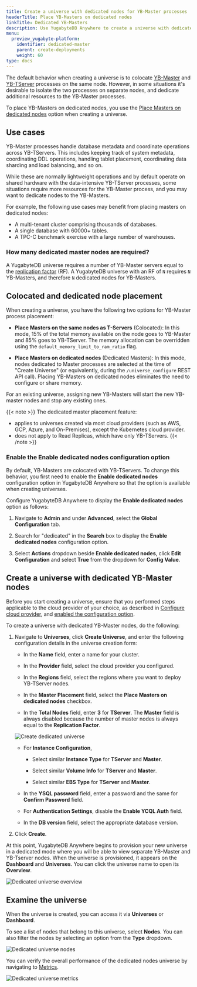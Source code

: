 ```yaml
---
title: Create a universe with dedicated nodes for YB-Master processes
headerTitle: Place YB-Masters on dedicated nodes
linkTitle: Dedicated YB-Masters
description: Use YugabyteDB Anywhere to create a universe with dedicated YB-Master nodes.
menu:
  preview_yugabyte-platform:
    identifier: dedicated-master
    parent: create-deployments
    weight: 60
type: docs
---
```


The default behavior when creating a universe is to colocate [YB-Master](../../../architecture/concepts/yb-master/) and [YB-TServer](../../../architecture/concepts/yb-tserver/) processes on the same node. However, in some situations it's desirable to isolate the two processes on separate nodes, and dedicate additional resources to the YB-Master processes.

To place YB-Masters on dedicated nodes, you use the [Place Masters on dedicated nodes](#colocated-to-dedicated-node-placement) option when creating a universe.

## Use cases

YB-Master processes handle database metadata and coordinate operations across YB-TServers. This includes keeping track of system metadata, coordinating DDL operations, handling tablet placement, coordinating data sharding and load balancing, and so on.

While these are normally lightweight operations and by default operate on shared hardware with the data-intensive YB-TServer processes, some situations require more resources for the YB-Master process, and you may want to dedicate nodes to the YB-Masters.

For example, the following use cases may benefit from placing masters on dedicated nodes:

- A multi-tenant cluster comprising thousands of databases.
- A single database with 60000+ tables.
- A TPC-C benchmark exercise with a large number of warehouses.

### How many dedicated master nodes are required?

A YugabyteDB universe requires a number of YB-Master servers equal to the [replication factor](../../../architecture/docdb-replication/replication/#replication-factor) (RF). A YugabyteDB universe with an RF of `N` requires `N` YB-Masters, and therefore `N` dedicated nodes for YB-Masters.

## Colocated and dedicated node placement

When creating a universe, you have the following two options for YB-Master process placement:

- **Place Masters on the same nodes as T-Servers** (Colocated): In this mode, 15% of the total memory available on the node goes to YB-Master and 85% goes to YB-TServer. The memory allocation can be overridden using the `default_memory_limit_to_ram_ratio` flag.

- **Place Masters on dedicated nodes** (Dedicated Masters): In this mode, nodes dedicated to Master processes are selected at the time of "Create Universe" (or equivalently, during the `/universe_configure` REST API call). Placing YB-Masters on dedicated nodes eliminates the need to configure or share memory.

For an existing universe, assigning new YB-Masters will start the new YB-master nodes and stop any existing ones.

{{< note >}}
The dedicated master placement feature:

- applies to universes created via most cloud providers (such as AWS, GCP, Azure, and On-Premises), except the Kubernetes cloud provider.
- does not apply to Read Replicas, which have only YB-TServers.
{{< /note >}}

### Enable the Enable dedicated nodes configuration option

By default, YB-Masters are colocated with YB-TServers. To change this behavior, you first need to enable the **Enable dedicated nodes** configuration option in YugabyteDB Anywhere so that the option is available when creating universes.

Configure YugabyteDB Anywhere to display the **Enable dedicated nodes** option as follows:

1. Navigate to **Admin** and under **Advanced**, select the **Global Configuration** tab.

1. Search for "dedicated" in the **Search** box to display the **Enable dedicated nodes** configuration option.

1. Select **Actions** dropdown beside **Enable dedicated nodes**, click **Edit Configuration** and select **True** from the dropdown for **Config Value**.

## Create a universe with dedicated YB-Master nodes

Before you start creating a universe, ensure that you performed steps applicable to the cloud provider of your choice, as described in [Configure cloud provider](../../configure-yugabyte-platform/set-up-cloud-provider/aws/), and [enabled the configuration option](#enable-the-enable-dedicated-nodes-configuration-option).

To create a universe with dedicated YB-Master nodes, do the following:

1. Navigate to **Universes**, click **Create Universe**, and enter the following configuration details in the universe creation form:

    - In the **Name** field, enter a name for your cluster.

    - In the **Provider** field, select the cloud provider you configured.

    - In the **Regions** field, select the regions where you want to deploy YB-TServer nodes.

    - In the **Master Placement** field, select the **Place Masters on dedicated nodes** checkbox.

    - In the **Total Nodes** field, enter **3** for **TServer**. The **Master** field is always disabled because the number of master nodes is always equal to the **Replication Factor**.

    ![Create dedicated universe](/images/yp/create-deployments/create-dedicated-universe.png)

    - For **Instance Configuration**,

        - Select similar **Instance Type** for **TServer** and **Master**.

        - Select similar **Volume Info** for **TServer** and **Master**.

        - Select similar **EBS Type** for **TServer** and **Master**.

    - In the **YSQL password** field, enter a password and the same for **Confirm Password** field.

    - For **Authentication Settings**, disable the **Enable YCQL Auth** field.

    - In the **DB version** field, select the appropriate database version.

1. Click **Create**.

At this point, YugabyteDB Anywhere begins to provision your new universe in a dedicated mode where you will be able to view separate YB-Master and YB-Tserver nodes. When the universe is provisioned, it appears on the **Dashboard** and **Universes**. You can click the universe name to open its **Overview**.

![Dedicated universe overview](/images/yp/create-deployments/dedicated-universe-overview.png)

## Examine the universe

When the universe is created, you can access it via **Universes** or **Dashboard**.

To see a list of nodes that belong to this universe, select **Nodes**. You can also filter the nodes by selecting an option from the **Type** dropdown.

![Dedicated universe nodes](/images/yp/create-deployments/dedicated-universe-nodes.png)

You can verify the overall performance of the dedicated nodes universe by navigating to [Metrics](../../../yugabyte-platform/troubleshoot/universe-issues/#use-metrics).

![Dedicated universe metrics](/images/yp/create-deployments/dedicated-universe-metrics.png)
